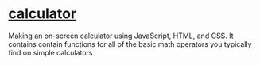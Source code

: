 # [calculator](https://roman-thapa.github.io/calculator/)
Making an on-screen calculator using JavaScript, HTML, and CSS. It contains contain functions for all of the basic math operators you typically find on simple calculators

